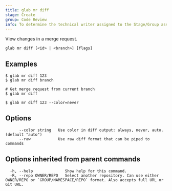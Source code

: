```yaml
---
title: glab mr diff
stage: Create
group: Code Review
info: To determine the technical writer assigned to the Stage/Group associated with this page, see https://about.gitlab.com/handbook/product/ux/technical-writing/#assignments
---
```


<!--
This documentation is auto generated by a script.
Please do not edit this file directly. Run `make gen-docs` instead.
-->

View changes in a merge request.

```plaintext
glab mr diff [<id> | <branch>] [flags]
```

## Examples

```console
$ glab mr diff 123
$ glab mr diff branch

# Get merge request from current branch
$ glab mr diff

$ glab mr diff 123 --color=never

```

## Options

```plaintext
      --color string   Use color in diff output: always, never, auto. (default "auto")
      --raw            Use raw diff format that can be piped to commands
```

## Options inherited from parent commands

```plaintext
  -h, --help              Show help for this command.
  -R, --repo OWNER/REPO   Select another repository. Can use either OWNER/REPO or `GROUP/NAMESPACE/REPO` format. Also accepts full URL or Git URL.
```
